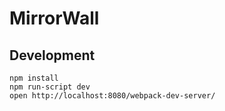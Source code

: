 # MirrorWall



## Development

```
npm install
npm run-script dev
open http://localhost:8080/webpack-dev-server/
```

